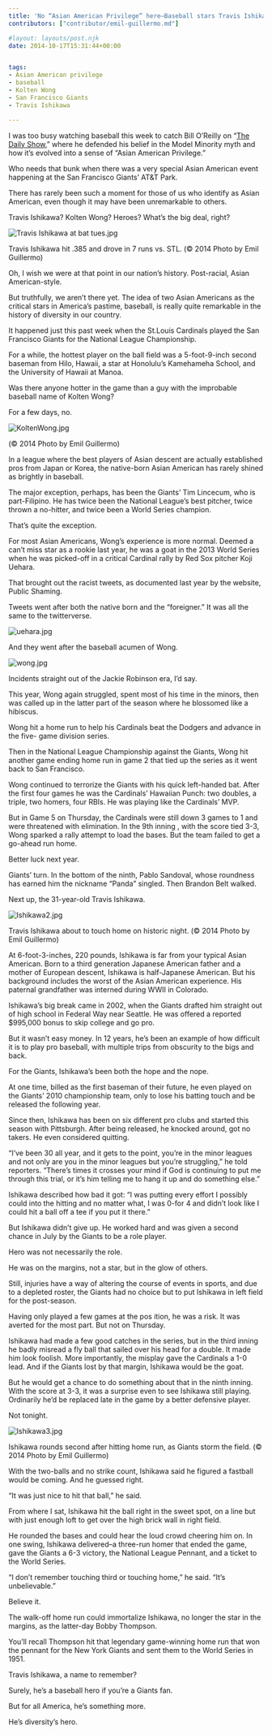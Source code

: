 ```yaml
---
title: 'No “Asian American Privilege” here–Baseball stars Travis Ishikawa and Kolten Wong steal the stage in America’s national pastime'
contributors: ["contributor/emil-guillermo.md"]

#layout: layouts/post.njk
date: 2014-10-17T15:31:44+00:00


tags:
- Asian American privilege
- baseball
- Kolten Wong
- San Francisco Giants
- Travis Ishikawa

---
```


I was too busy watching baseball this week to catch Bill O’Reilly on “[The Daily
Show](https://www.mediaite.com/tv/jon-stewart-oreilly-throw-down-in-intense-fight-over-white-privilege/),”
where he defended his belief in the Model Minority myth and how it’s evolved
into a sense of “Asian American Privilege.”

Who needs that bunk when there was a very special Asian American event happening
at the San Francisco Giants’ AT&T Park.

There has rarely been such a moment for those of us who identify as Asian
American, even though it may have been unremarkable to others.

Travis Ishikawa? Kolten Wong? Heroes? What’s the big deal, right?

![Travis Ishikawa at bat
tues.jpg](/uploads/Travis%20Ishikawa%20at%20bat%20tues.jpg)

Travis Ishikawa hit .385 and drove in 7 runs vs. STL. (© 2014 Photo by Emil
Guillermo)

Oh, I wish we were at that point in our nation’s history. Post-racial, Asian
American-style.

But truthfully, we aren’t there yet. The idea of two Asian Americans as the
critical stars in America’s pastime, baseball, is really quite remarkable in the
history of diversity in our country.

It happened just this past week when the St.Louis Cardinals played the San
Francisco Giants for the National League Championship.

For a while, the hottest player on the ball field was a 5-foot-9-inch second
baseman from Hilo, Hawaii, a star at Honolulu’s Kamehameha School, and the
University of Hawaii at Manoa.

Was there anyone hotter in the game than a guy with the improbable baseball name
of Kolten Wong?

For a few days, no.

![KoltenWong.jpg](/uploads/KoltenWong.jpg)

(© 2014 Photo by Emil Guillermo)

In a league where the best players of Asian descent are actually established
pros from Japan or Korea, the native-born Asian American has rarely shined as
brightly in baseball.

The major exception, perhaps, has been the Giants’ Tim Lincecum, who is
part-Filipino. He has twice been the National League’s best pitcher, twice
thrown a no-hitter, and twice been a World Series champion.

That’s quite the exception.

For most Asian Americans, Wong’s experience is more normal. Deemed a can’t miss
star as a rookie last year, he was a goat in the 2013 World Series when he was
picked-off in a critical Cardinal rally by Red Sox pitcher Koji Uehara.

That brought out the racist tweets, as documented last year by the website,
Public Shaming.

Tweets went after both the native born and the “foreigner.” It was all the same
to the twitterverse.

![uehara.jpg](/uploads/uehara.jpg)

And they went after the baseball acumen of Wong.

![wong.jpg](/uploads/wong.jpg)

Incidents straight out of the Jackie Robinson era, I’d say.

This year, Wong again struggled, spent most of his time in the minors, then was
called up in the latter part of the season where he blossomed like a hibiscus.

Wong hit a home run to help his Cardinals beat the Dodgers and advance in the
five- game division series.

Then in the National League Championship against the Giants, Wong hit another
game ending home run in game 2 that tied up the series as it went back to San
Francisco.

Wong continued to terrorize the Giants with his quick left-handed bat. After the
first four games he was the Cardinals’ Hawaiian Punch: two doubles, a triple,
two homers, four RBIs. He was playing like the Cardinals’ MVP.

But in Game 5 on Thursday, the Cardinals were still down 3 games to 1 and were
threatened with elimination. In the 9th inning , with the score tied 3-3, Wong
sparked a rally attempt to load the bases. But the team failed to get a go-ahead
run home.

Better luck next year.

Giants’ turn. In the bottom of the ninth, Pablo Sandoval, whose roundness has
earned him the nickname “Panda” singled. Then Brandon Belt walked.

Next up, the 31-year-old Travis Ishikawa.

![Ishikawa2.jpg](/uploads/Ishikawa2.jpg)

Travis Ishikawa about to touch home on historic night. (© 2014 Photo by Emil
Guillermo)

At 6-foot-3-inches, 220 pounds, Ishikawa is far from your typical Asian
American. Born to a third generation Japanese American father and a mother of
European descent, Ishikawa is half-Japanese American. But his background
includes the worst of the Asian American experience. His paternal grandfather
was interned during WWII in Colorado.

Ishikawa’s big break came in 2002, when the Giants drafted him straight out of
high school in Federal Way near Seattle. He was offered a reported $995,000
bonus to skip college and go pro.

But it wasn’t easy money. In 12 years, he’s been an example of how difficult it
is to play pro baseball, with multiple trips from obscurity to the bigs and
back.

For the Giants, Ishikawa’s been both the hope and the nope.

At one time, billed as the first baseman of their future, he even played on the
Giants’ 2010 championship team, only to lose his batting touch and be released
the following year.

Since then, Ishikawa has been on six different pro clubs and started this season
with Pittsburgh. After being released, he knocked around, got no takers. He even
considered quitting.

“I’ve been 30 all year, and it gets to the point, you’re in the minor leagues
and not only are you in the minor leagues but you’re struggling,” he told
reporters. “There’s times it crosses your mind if God is continuing to put me
through this trial, or it’s him telling me to hang it up and do something else.”

Ishikawa described how bad it got: “I was putting every effort I possibly could
into the hitting and no matter what, I was 0-for 4 and didn’t look like I could
hit a ball off a tee if you put it there.”

But Ishikawa didn’t give up. He worked hard and was given a second chance in
July by the Giants to be a role player.

Hero was not necessarily the role.

He was on the margins, not a star, but in the glow of others.

Still, injuries have a way of altering the course of events in sports, and due
to a depleted roster, the Giants had no choice but to put Ishikawa in left field
for the post-season.

Having only played a few games at the pos ition, he was a risk. It was averted
for the most part. But not on Thursday.

Ishikawa had made a few good catches in the series, but in the third inning he
badly misread a fly ball that sailed over his head for a double. It made him
look foolish. More importantly, the misplay gave the Cardinals a 1-0 lead. And
if the Giants lost by that margin, Ishikawa would be the goat.

But he would get a chance to do something about that in the ninth inning. With
the score at 3-3, it was a surprise even to see Ishikawa still playing.
Ordinarily he’d be replaced late in the game by a better defensive player.

Not tonight.

![Ishikawa3.jpg](/uploads/Ishikawa3.jpg)

Ishikawa rounds second after hitting home run, as Giants storm the field. (©
2014 Photo by Emil Guillermo)

With the two-balls and no strike count, Ishikawa said he figured a fastball
would be coming. And he guessed right.

“It was just nice to hit that ball,” he said.

From where I sat, Ishikawa hit the ball right in the sweet spot, on a line but
with just enough loft to get over the high brick wall in right field.

He rounded the bases and could hear the loud crowd cheering him on. In one
swing, Ishikawa delivered–a three-run homer that ended the game, gave the Giants
a 6-3 victory, the National League Pennant, and a ticket to the World Series.

“I don’t remember touching third or touching home,” he said. “It’s
unbelievable.”

Believe it.

The walk-off home run could immortalize Ishikawa, no longer the star in the
margins, as the latter-day Bobby Thompson.

You’ll recall Thompson hit that legendary game-winning home run that won the
pennant for the New York Giants and sent them to the World Series in 1951.

Travis Ishikawa, a name to remember?

Surely, he’s a baseball hero if you’re a Giants fan.

But for all America, he’s something more.

He’s diversity’s hero.
